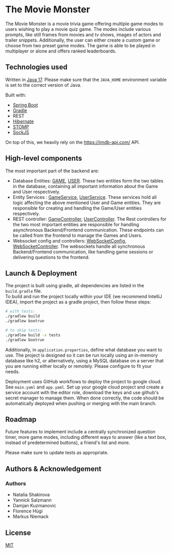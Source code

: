 # The Movie Monster

The Movie Monster is a movie trivia game offering multiple game modes to users wishing to play a movie quiz game. The modes include various prompts, like still frames from movies and tv shows, images of actors and trailer snippets. Additionally, the user can either create a custom game or choose from two preset game modes. The game is able to be played in multiplayer or alone and offers ranked leaderboards.

## Technologies used  

Written in [Java 17](https://www.oracle.com/java/technologies/javase/jdk17-archive-downloads.html). Please make sure that the `JAVA_HOME` environment variable is set to the correct version of Java.
  
Built with:  
- [Spring Boot](https://spring.io/projects/spring-boot)
- [Gradle](https://gradle.org/)
- REST
- [Hibernate](https://hibernate.org/)
- [STOMP](https://stomp-js.github.io/stomp-websocket/)
- [SockJS](https://github.com/sockjs/sockjs-client)

On top of this, we heavily rely on the https://imdb-api.com/ API.  


## High-level components

The most important part of the backend are:
- Database Entities: [GAME](src/main/entity/Game.java), [USER](src/main/entity/User.java). These two entities form the two tables in the database, containing all important information about the Game and User respectively.
- Entity Services : [GameService](src/main/service/GameService.java), [UserService](src/main/service/UserService.java). These services hold all logic affecting the above mentioned User and Game entities. They are responsible for creating and handling the Game/User entities respectively. 
- REST controller: [GameController](src/main/controller/GameController.java), [UserController](src/main/controller/GameController.java). The Rest controllers for the two most important entities are responsible for handling asynchronous Backend/Frontend communication. These endpoints can be called from the frontend to manage the Games and Users.
- Websocket config and controllers: [WebSocketConfig](src/main/websocket/WebSocketConfig.java), [WebSocketController](src/main/websocket/WebSocketController.java). The websockets handle all synchronous Backend/Frontend communication, like handling game sessions or delivering questions to the frontend.

## Launch & Deployment

The project is built using gradle, all dependencies are listed in the `build.gradle` file.  
To build and run the project locally within your IDE (we recommend IntelliJ IDEA), import the project as a gradle project, then follow these steps:

```bash
# with tests:
./gradlew build
./gradlew bootrun

# to skip tests:
./gradlew build -x tests
./gradlew bootrun
```
Additionally, in `application.properties`, define what database you want to use. The project is designed so it can be run locally using an in-memory database like h2, or alternatively, using a MySQL database on a server that you are running either locally or remotely. Please configure to fit your needs.  
  
Deployment uses GitHub workflows to deploy the project to google cloud. See `main.yaml` and `app.yaml`. Set up your google cloud project and create a service account with the editor role, download the keys and use github's secret manager to manage them. When done correctly, the code should be automatically deployed when pushing or merging with the main branch.

## Roadmap

Future features to implement include a centrally synchronized question timer, more game modes, including different ways to answer (like a text box, instead of predetermined buttons), a friend's list and more.

Please make sure to update tests as appropriate.  

## Authors & Acknowledgement  

### Authors  
- Natalia Shakirova
- Yannick Salzmann
- Damjan Kuzmanovic
- Florence Hügi
- Markus Niemack

## License

[MIT](https://choosealicense.com/licenses/mit/)
